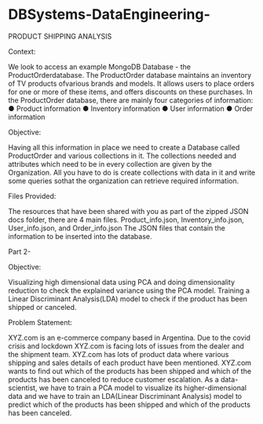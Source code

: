 # DBSystems-DataEngineering-
PRODUCT SHIPPING ANALYSIS

Context:

We look to access an example MongoDB Database - the ProductOrderdatabase. The ProductOrder database maintains an inventory of TV products ofvarious brands and models. 
It allows users to place orders for one or more of these items, and offers discounts on these purchases.
In the ProductOrder database, there are mainly four categories of information:
● Product information
● Inventory information
● User information
● Order information

Objective:

Having all this information in place we need to create a Database called ProductOrder and various collections in it. The collections needed and attributes which need 
to be in every collection are given by the Organization. All you have to do is create collections with data in it and write some queries sothat the organization can
retrieve required information.

Files Provided:

The resources that have been shared with you as part of the zipped JSON docs folder, there are 4 main files.
Product_info.json, Inventory_info.json, User_info.json, and Order_info.json
The JSON files that contain the information to be inserted into the database.


Part 2-

Objective:

Visualizing high dimensional data using PCA and doing dimensionality reduction to check the explained variance using the PCA model. Training a
Linear Discriminant Analysis(LDA) model to check if the product has been shipped or canceled.

Problem Statement:

XYZ.com is an e-commerce company based in Argentina. Due to the covid crisis and lockdown XYZ.com is facing lots of issues from the dealer and the
shipment team. XYZ.com has lots of product data where various shipping and sales details of each product have been mentioned. XYZ.com wants to find out
which of the products has been shipped and which of the products has been canceled to reduce customer escalation. As a data-scientist, we have to train a
PCA model to visualize its higher-dimensional data and we have to train an LDA(Linear Discriminant Analysis) model to predict which of the products has
been shipped and which of the products has been canceled.


